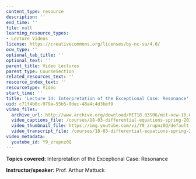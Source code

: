 ```yaml
---
content_type: resource
description: ''
end_time: ''
file: null
learning_resource_types:
- Lecture Videos
license: https://creativecommons.org/licenses/by-nc-sa/4.0/
ocw_type: ''
optional_tab_title: ''
optional_text: ''
parent_title: Video Lectures
parent_type: CourseSection
related_resources_text: ''
resource_index_text: ''
resourcetype: Video
start_time: ''
title: 'Lecture 14: Interpretation of the Exceptional Case: Resonance'
uid: c71f4b0c-979a-55b5-0dec-48a4c4d3bef9
video_files:
  archive_url: http://www.archive.org/download/MIT18.03S06/mit-ocw-18.03-lec14-12mar2003-220k.mp4
  video_captions_file: /courses/18-03-differential-equations-spring-2010/0966c207c13d5cb8be268a378860b0be_Y9_zrupnz0Q.vtt
  video_thumbnail_file: https://img.youtube.com/vi/Y9_zrupnz0Q/default.jpg
  video_transcript_file: /courses/18-03-differential-equations-spring-2010/3408f05461d78d933a3d98de4f9f6c2f_Y9_zrupnz0Q.pdf
video_metadata:
  youtube_id: Y9_zrupnz0Q
---
```


**Topics covered:** Interpretation of the Exceptional Case: Resonance

**Instructor/speaker:** Prof. Arthur Mattuck


